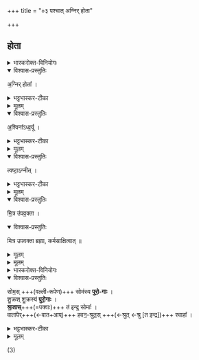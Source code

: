+++
title = "०३ पश्चात् अग्निर् होता"

+++
<div class="js_include" url="/vedAH_yajuH/taittirIyam/AraNyakam/sarva-prastutiH/03_chAturhotra-chayanAdi/03_pashchAt_agnir_hotA"  newLevelForH1="1" includeTitle="true">


## होता
<details><summary>भास्करोक्त-विनियोगः</summary>

1पश्चाद् उदञ्चं पञ्चहोतारम् उपदधाति - अग्निर्होतेति ॥ 
</details>


<details open><summary>विश्वास-प्रस्तुतिः</summary>

अ॒ग्निर् होता᳚ ।  
</details>

<details><summary>भट्टभास्कर-टीका</summary>

देवानां आह्वातृत्वादग्नेर्होतृत्वम् । 
</details>


<details><summary>मूलम्</summary>

अ॒ग्निर्होता᳚ ।  
</details>

<details open><summary>विश्वास-प्रस्तुतिः</summary>

अ॒श्विना᳚ऽध्व॒र्यू ।
</details>

<details><summary>भट्टभास्कर-टीका</summary>

कर्मठत्वात् अश्विनौ अध्वर्यू अध्वरस्य नेतारौ अध्वर्युः प्रतिप्रस्थाता च । 
</details>


<details><summary>मूलम्</summary>

अ॒श्विना᳚ऽध्व॒र्यू ।
</details>
  

<details open><summary>विश्वास-प्रस्तुतिः</summary>

त्वष्टा॒ऽग्नीत् ।  
</details>

<details><summary>भट्टभास्कर-टीका</summary>

त्वष्टा अग्नीत् आग्नीध्रः उत्तेजनहेतुत्वात्, अग्नीधश्च विहरणादिकृत्त्वात् । 
</details>


<details><summary>मूलम्</summary>

त्वष्टा॒ऽग्नीत् ।  
</details>


<details open><summary>विश्वास-प्रस्तुतिः</summary>

मि॒त्र उ॑पव॒क्ता ।  
</details>

<details open><summary>विश्वास-प्रस्तुतिः</summary>

मित्र उपवक्ता ब्रह्मा, कर्मसाक्षित्वात् ॥
</details>

<details><summary>मूलम्</summary>

मित्र उपवक्ता ब्रह्मा, कर्मसाक्षित्वात् ॥
</details>


<details><summary>मूलम्</summary>

मि॒त्र उ॑पव॒क्ता ।  
</details>


<details><summary>भास्करोक्त-विनियोगः</summary>

2अथ ग्रहेष्टकामुपदधाति ॥ 
</details>


<details open><summary>विश्वास-प्रस्तुतिः</summary>

सोम॒स् +++(वल्ली-रूपेण)+++ सोम॑स्य **पुरो॒-गाः** ।  
शु॒क्रश् शु॒क्रस्य॑ **पुरो॒गाः** ।  
**श्रा॒तास्**+++(=पक्वाः)+++ त॑ इन्द्र॒ सोमाः᳚ ।  
वाता॑पेर्+++(←वात+आप्)+++ हवन॒-श्रुत॒स् +++(←श्रुत् ←श्रु [त इन्द्र])+++ स्वाहा᳚ ।
</details>

<details><summary>भट्टभास्कर-टीका</summary>

**सोमो** वल्ली सोमस्य **पुरोगाः** प्रधानभूतः ओषधीशत्वात् ।  
**शुक्रः** सोमरसः सर्व-रस-प्रधान-भूतः  
**शुक्र** एव वा ।  
ताभ्यामेव ते सोमाः **श्राताः** पक्वाः साधुसम्पादिताः हे इन्द्र !  
**वातापेः** वात-तुल्य-गमनस्य **हवनश्रुतः** अह्वानस्य श्रोतुः, भक्तवत्सलस्येति यावत् । एवं भूतस्य तवेति । स्वाहेति गतम् । चातुर्मास्यादिषु विनियोगः ॥
इत्यारण्यके तृतीये तृतीयोनुवाकः ॥  

</details>


<details><summary>मूलम्</summary>

सोम॒स् सोम॑स्य पुरो॒गाः ।  
शु॒क्रश्शु॒क्रस्य॑ पुरो॒गाः ।  
श्रा॒तास्त॑ इन्द्र॒ सोमाः᳚ ।  
वाता॑पेर्हवन॒श्रुत॒स्स्वाहा᳚ ।
</details>


(3) 

</div>